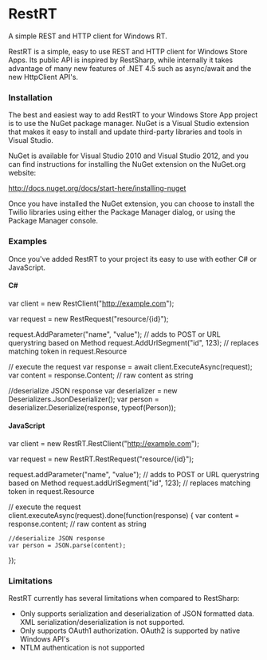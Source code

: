 RestRT
======

A simple REST and HTTP client for Windows RT.

RestRT is a simple, easy to use REST and HTTP client for Windows Store Apps. Its public API is inspired by RestSharp, while internally it takes advantage of many new features of .NET 4.5 such as async/await and the new HttpClient API's.

### Installation

The best and easiest way to add RestRT to your Windows Store App project is to use the NuGet package manager. NuGet is a Visual Studio extension that makes it easy to install and update third-party libraries and tools in Visual Studio.

NuGet is available for Visual Studio 2010 and Visual Studio 2012, and you can find instructions for installing the NuGet extension on the NuGet.org website:

http://docs.nuget.org/docs/start-here/installing-nuget

Once you have installed the NuGet extension, you can choose to install the Twilio libraries using either the Package Manager dialog, or using the Package Manager console.

### Examples

Once you've added RestRT to your project its easy to use with eother C# or JavaScript.

#### C#

  var client = new RestClient("http://example.com");
            
  var request = new RestRequest("resource/{id}");
              
  request.AddParameter("name", "value");  // adds to POST or URL querystring based on Method
  request.AddUrlSegment("id", 123); // replaces matching token in request.Resource

  // execute the request
  var response = await client.ExecuteAsync(request);
  var content = response.Content; // raw content as string

  //deserialize JSON response
  var deserializer = new Deserializers.JsonDeserializer();
  var person = deserializer.Deserialize(response, typeof(Person));
  
#### JavaScript

  var client = new RestRT.RestClient("http://example.com");
            
  var request = new RestRT.RestRequest("resource/{id}");

  request.addParameter("name", "value");  // adds to POST or URL querystring based on Method
  request.addUrlSegment("id", 123); // replaces matching token in request.Resource

  // execute the request
  client.executeAsync(request).done(function(response) {
    var content = response.content;  // raw content as string

    //deserialize JSON response
    var person = JSON.parse(content);
  });

### Limitations

RestRT currently has several limitations when compared to RestSharp:

* Only supports serialization and deserialization of JSON formatted data. XML serialization/deserialization is not supported.
* Only supports OAuth1 authorization. OAuth2 is supported by native Windows API's
* NTLM authentication is not supported
